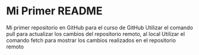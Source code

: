 # Mi Primer README
Mi primer repositorio en GitHub para el curso de GitHub
Utilizar el comando pull para actualizar los cambios del repositorio remoto, al local
Utilizar el comando fetch para mostrar los cambios realizados en el repositorio remoto
